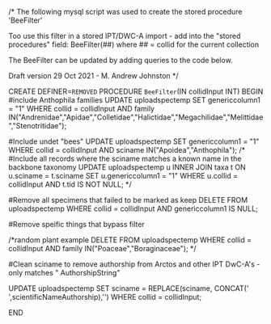 /* The following mysql script was used to create the stored procedure 'BeeFilter'

Too use this filter in a stored IPT/DWC-A import - add into the "stored procedures" field:
BeeFilter(##) where ## = collid for the current collection

The BeeFilter can be updated by adding queries to the code below.

Draft version 29 Oct 2021 - M. Andrew Johnston
*/

CREATE DEFINER=`REMOVED` PROCEDURE `BeeFilter`(IN collidInput INT)
BEGIN
#include Anthophila families
UPDATE uploadspectemp 
SET genericcolumn1 = "1"
WHERE collid = collidInput AND family IN("Andrenidae","Apidae","Colletidae","Halictidae","Megachilidae","Melittidae","Stenotritidae");

#Include undet "bees"
UPDATE uploadspectemp 
SET genericcolumn1 = "1"
WHERE collid = collidInput AND sciname IN("Apoidea","Anthophila");
/*
#Include all records where the sciname matches a known name in the backbone taxonomy
UPDATE uploadspectemp u INNER JOIN taxa t ON u.sciname = t.sciname
SET u.genericcolumn1 = "1"
WHERE u.collid = collidInput AND t.tid IS NOT NULL;
*/

#Remove all specimens that failed to be marked as keep
DELETE FROM uploadspectemp WHERE collid = collidInput AND genericcolumn1 IS NULL;

#Remove speific things that bypass filter

/*random plant example
DELETE FROM uploadspectemp WHERE collid = collidInput AND family IN("Poaceae","Boraginaceae");
*/

#Clean sciname to remove authorship from Arctos and other IPT DwC-A's - only matches " AuthorshipString"

UPDATE uploadspectemp
SET sciname = REPLACE(sciname, CONCAT(' ',scientificNameAuthorship),'')
WHERE collid = collidInput;

END
